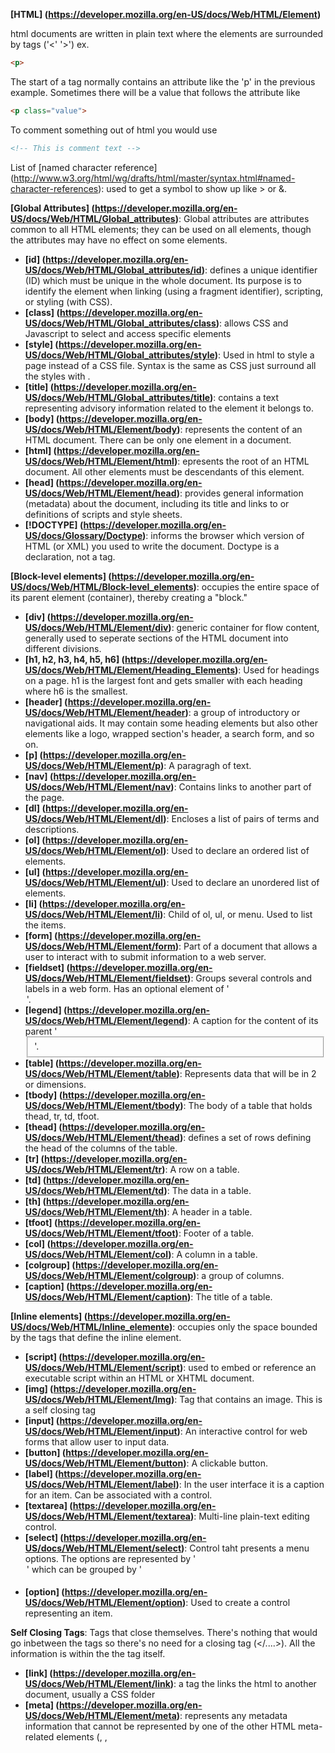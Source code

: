 **[HTML] (https://developer.mozilla.org/en-US/docs/Web/HTML/Element)**

html documents are written in plain text where the elements are surrounded by tags ('<' '>') ex. 
```html
<p>
```
The start of a tag normally contains an attribute like the 'p' in the previous example. Sometimes there will be a value that follows the attribute like 
```html
<p class="value">
```
To comment something out of html you would use 
```html
<!-- This is comment text -->
```


List of [named character reference] (http://www.w3.org/html/wg/drafts/html/master/syntax.html#named-character-references): used to get a symbol to show up like > or &.


**[Global Attributes] (https://developer.mozilla.org/en-US/docs/Web/HTML/Global_attributes)**: Global attributes are attributes common to all HTML elements; they can be used on all elements, though the attributes may have no effect on some elements.

* **[id] (https://developer.mozilla.org/en-US/docs/Web/HTML/Global_attributes/id)**: defines a unique identifier (ID) which must be unique in the whole document. Its purpose is to identify the element when linking (using a fragment identifier), scripting, or styling (with CSS).
* **[class] (https://developer.mozilla.org/en-US/docs/Web/HTML/Global_attributes/class)**: allows CSS and Javascript to select and access specific elements
* **[style] (https://developer.mozilla.org/en-US/docs/Web/HTML/Global_attributes/style)**: Used in html to style a page instead of a CSS file. Syntax is the same as CSS just surround all the styles with <style> </style>.
* **[title] (https://developer.mozilla.org/en-US/docs/Web/HTML/Global_attributes/title)**: contains a text representing advisory information related to the element it belongs to.
* **[body] (https://developer.mozilla.org/en-US/docs/Web/HTML/Element/body)**: represents the content of an HTML document. There can be only one <body> element in a document.
* **[html] (https://developer.mozilla.org/en-US/docs/Web/HTML/Element/html)**: epresents the root of an HTML document. All other elements must be descendants of this element.
* **[head] (https://developer.mozilla.org/en-US/docs/Web/HTML/Element/head)**: provides general information (metadata) about the document, including its title and links to or definitions of scripts and style sheets.
* **[!DOCTYPE] (https://developer.mozilla.org/en-US/docs/Glossary/Doctype)**: informs the browser which version of HTML (or XML) you used to write the document. Doctype is a declaration, not a tag.


**[Block-level elements] (https://developer.mozilla.org/en-US/docs/Web/HTML/Block-level_elements)**: occupies the entire space of its parent element (container), thereby creating a "block."

* **[div] (https://developer.mozilla.org/en-US/docs/Web/HTML/Element/div)**: generic container for flow content, generally used to seperate sections of the HTML document into different divisions.
* **[h1, h2, h3, h4, h5, h6] (https://developer.mozilla.org/en-US/docs/Web/HTML/Element/Heading_Elements)**: Used for headings on a page. h1 is the largest font and gets smaller with each heading where h6 is the smallest.
* **[header] (https://developer.mozilla.org/en-US/docs/Web/HTML/Element/header)**: a group of introductory or navigational aids. It may contain some heading elements but also other elements like a logo, wrapped section's header, a search form, and so on.
* **[p] (https://developer.mozilla.org/en-US/docs/Web/HTML/Element/p)**: A paragragh of text.
* **[nav] (https://developer.mozilla.org/en-US/docs/Web/HTML/Element/nav)**: Contains links to another part of the page.
* **[dl] (https://developer.mozilla.org/en-US/docs/Web/HTML/Element/dl)**: Encloses a list of pairs of terms and descriptions.
* **[ol] (https://developer.mozilla.org/en-US/docs/Web/HTML/Element/ol)**: Used to declare an ordered list of elements.
* **[ul] (https://developer.mozilla.org/en-US/docs/Web/HTML/Element/ul)**: Used to declare an unordered list of elements.
* **[li] (https://developer.mozilla.org/en-US/docs/Web/HTML/Element/li)**: Child of ol, ul, or menu. Used to list the items.
* **[form] (https://developer.mozilla.org/en-US/docs/Web/HTML/Element/form)**: Part of a document that allows a user to interact with to submit information to a web server.
* **[fieldset] (https://developer.mozilla.org/en-US/docs/Web/HTML/Element/fieldset)**: Groups several controls and labels in a web form. Has an optional element of '<legend>'. 
* **[legend] (https://developer.mozilla.org/en-US/docs/Web/HTML/Element/legend)**: A caption for the content of its parent '<fieldset>'.
* **[table] (https://developer.mozilla.org/en-US/docs/Web/HTML/Element/table)**: Represents data that will be in 2 or dimensions.
* **[tbody] (https://developer.mozilla.org/en-US/docs/Web/HTML/Element/tbody)**: The body of a table that holds thead, tr, td, tfoot.
* **[thead] (https://developer.mozilla.org/en-US/docs/Web/HTML/Element/thead)**: defines a set of rows defining the head of the columns of the table.
* **[tr] (https://developer.mozilla.org/en-US/docs/Web/HTML/Element/tr)**: A row on a table.
* **[td] (https://developer.mozilla.org/en-US/docs/Web/HTML/Element/td)**: The data in a table.
* **[th] (https://developer.mozilla.org/en-US/docs/Web/HTML/Element/th)**: A header in a table.
* **[tfoot] (https://developer.mozilla.org/en-US/docs/Web/HTML/Element/tfoot)**: Footer of a table.
* **[col] (https://developer.mozilla.org/en-US/docs/Web/HTML/Element/col)**: A column in a table.
* **[colgroup] (https://developer.mozilla.org/en-US/docs/Web/HTML/Element/colgroup)**: a group of columns.
* **[caption] (https://developer.mozilla.org/en-US/docs/Web/HTML/Element/caption)**: The title of a table.




**[Inline elements] (https://developer.mozilla.org/en-US/docs/Web/HTML/Inline_elemente)**: occupies only the space bounded by the tags that define the inline element.

* **[script] (https://developer.mozilla.org/en-US/docs/Web/HTML/Element/script)**: used to embed or reference an executable script within an HTML or XHTML document.
* **[img] (https://developer.mozilla.org/en-US/docs/Web/HTML/Element/Img)**: Tag that contains an image. This is a self closing tag
* **[input] (https://developer.mozilla.org/en-US/docs/Web/HTML/Element/input)**: An interactive control for web forms that allow user to input data.
* **[button] (https://developer.mozilla.org/en-US/docs/Web/HTML/Element/button)**: A clickable button.
* **[label] (https://developer.mozilla.org/en-US/docs/Web/HTML/Element/label)**: In the user interface it is a caption for an item. Can be associated with a control.
* **[textarea] (https://developer.mozilla.org/en-US/docs/Web/HTML/Element/textarea)**: Multi-line plain-text editing control.
* **[select] (https://developer.mozilla.org/en-US/docs/Web/HTML/Element/select)**: Control taht presents a menu options. The options are represented by '<option>' which can be grouped by '<optgroup>'.
* **[option] (https://developer.mozilla.org/en-US/docs/Web/HTML/Element/option)**: Used to create a control representing an item.


**Self Closing Tags**: Tags that close themselves. There's nothing that would go inbetween the tags so there's no need for a closing tag (</....>). All the information is within the the tag itself.

* **[link] (https://developer.mozilla.org/en-US/docs/Web/HTML/Element/link)**: a tag the links the html to another document, usually a CSS folder
* **[meta] (https://developer.mozilla.org/en-US/docs/Web/HTML/Element/meta)**: represents any metadata information that cannot be represented by one of the other HTML meta-related elements (<base>, <link>, <script>, <style> or <title>).

